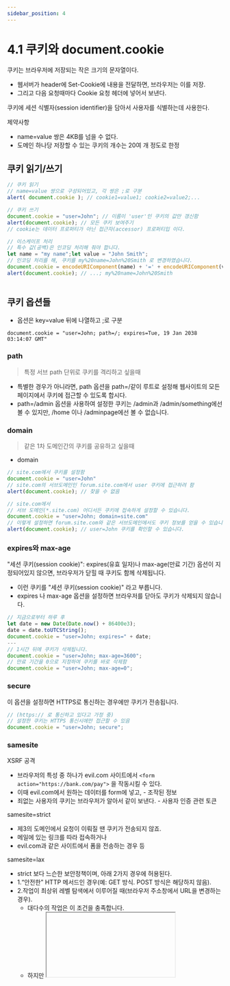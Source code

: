 ```yaml
---
sidebar_position: 4
---
```


# 4.1 쿠키와 document.cookie


쿠키는 브라우저에 저장되는 작은 크기의 문자열이다.   
- 웹서버가 header에 Set-Cookie에 내용을 전달하면, 브라우저는 이를 저장.  
- 그리고 다음 요청때마다 Cookie 요청 헤더에 넣어서 보낸다.  

쿠키에 세션 식별자(session identifier)을 담아서 사용자를 식별하는데 사용한다.  

제약사항  
- name=value 쌍은 4KB를 넘을 수 없다.  
- 도메인 하나당 저장할 수 있는 쿠키의 개수는 20여 개 정도로 한정


## 쿠키 읽기/쓰기

```js
// 쿠키 읽기  
// name=value 쌍으로 구성되어있고, 각 쌍은 ;로 구분
alert( document.cookie ); // cookie1=value1; cookie2=value2;...

// 쿠키 쓰기
document.cookie = "user=John"; // 이름이 'user'인 쿠키의 값만 갱신함
alert(document.cookie); // 모든 쿠키 보여주기
// cookie는 데이터 프로퍼티가 아닌 접근자(accessor) 프로퍼티입 이다.  

// 이스케이프 처리  
// 특수 값(공백)은 인코딩 처리해 줘야 합니다.
let name = "my name";let value = "John Smith";
// 인코딩 처리를 해, 쿠키를 my%20name=John%20Smith 로 변경하였습니다.
document.cookie = encodeURIComponent(name) + '=' + encodeURIComponent(value);
alert(document.cookie); // ...; my%20name=John%20Smith



```

## 쿠키 옵션들  

- 옵션은 key=value 뒤에 나열하고 ;로 구분
```
document.cookie = "user=John; path=/; expires=Tue, 19 Jan 2038 03:14:07 GMT"
```

### path
>특정 서브 path 단위로 쿠키를 격리하고 싶을때  
- 특별한 경우가 아니라면, path 옵션을 path=/같이 루트로 설정해 웹사이트의 모든 페이지에서 쿠키에 접근할 수 있도록 합시다.
- path=/admin 옵션을 사용하여 설정한 쿠키는 /admin과 /admin/something에선 볼 수 있지만, /home 이나 /adminpage에선 볼 수 없습니다.


### domain  
>같은 1차 도메인간의 쿠키를 공유하고 싶을때

- domain
```js
// site.com에서 쿠키를 설정함
document.cookie = "user=John"
// site.com의 서브도메인인 forum.site.com에서 user 쿠키에 접근하려 함
alert(document.cookie); // 찾을 수 없음
```

```js
// site.com에서
// 서브 도메인(*.site.com) 어디서든 쿠키에 접속하게 설정할 수 있습니다.
document.cookie = "user=John; domain=site.com"
// 이렇게 설정하면 forum.site.com와 같은 서브도메인에서도 쿠키 정보를 얻을 수 있습니다.
alert(document.cookie); // user=John 쿠키를 확인할 수 있습니다.
```

### expires와 max-age

"세션 쿠키(session cookie)": expires(유효 일자)나 max-age(만료 기간) 옵션이 지정되어있지 않으면, 브라우저가 닫힐 때 쿠키도 함께 삭제됩니다. 
- 이런 쿠키를 "세션 쿠키(session cookie)" 라고 부릅니다.
- expires 나 max-age 옵션을 설정하면 브라우저를 닫아도 쿠키가 삭제되지 않습니다.

```js
// 지금으로부터 하루 후
let date = new Date(Date.now() + 86400e3);
date = date.toUTCString();
document.cookie = "user=John; expires=" + date;
---
// 1시간 뒤에 쿠키가 삭제됩니다.
document.cookie = "user=John; max-age=3600";
// 만료 기간을 0으로 지정하여 쿠키를 바로 삭제함
document.cookie = "user=John; max-age=0";
```

### secure
이 옵션을 설정하면 HTTPS로 통신하는 경우에만 쿠키가 전송됩니다.

```js
// (https:// 로 통신하고 있다고 가정 중)
// 설정한 쿠키는 HTTPS 통신시에만 접근할 수 있음
document.cookie = "user=John; secure";
```

### samesite


XSRF 공격  
- 브라우저의 특성 중 하나가 evil.com 사이트에서 `<form action="https://bank.com/pay">` 을 작동시킬 수 있다.  
- 이때 evil.com에서 원하는 데이터를 form에 넣고, - 조작된 정보 
- 죄없는 사용자의 쿠키는 브라우저가 알아서 같이 보낸다. - 사용자 인증 관련 토큰  

samesite=strict  
- 제3의 도메인에서 요청이 이뤄질 땐 쿠키가 전송되지 않죠.
- 메일에 있는 링크를 따라 접속하거나 
- evil.com과 같은 사이트에서 폼을 전송하는 경우 등

samesite=lax
- strict 보다 느슨한 보안정책이며, 아래 2가지 경우에 허용된다.  
- 1.“안전한” HTTP 메서드인 경우(예: GET 방식. POST 방식은 해당하지 않음).
- 2.작업이 최상위 레벨 탐색에서 이루어질 때(브라우저 주소창에서 URL을 변경하는 경우).
  - 대다수의 작업은 이 조건을 충족합니다. 
  - 하지만 <iframe>안에서 탐색이 일어나는 경우는 최상위 레벨 탐색이 아니기 때문에 이 조건을 충족하지 못합니다. AJAX 요청 또한 탐색 행위가 아니므로 이 조건을 충족하지 못합니다.

### httpOnly  

이 옵션은 자바스크립트 같은 클라이언트 측 스크립트가 쿠키를 사용할 수 없게 합니다. 
- document.cookie를 통해 쿠키를 볼 수도 없고 조작할 수도 없습니다.

## 쿠키 관련 함수 

```js
// 주어진 이름의 쿠키를 반환하는데,
// 조건에 맞는 쿠키가 없다면 undefined를 반환합니다.
function getCookie(name) {
  let matches = document.cookie.match(new RegExp(
    "(?:^|; )" + name.replace(/([\.$?*|{}\(\)\[\]\\\/\+^])/g, '\\$1') + "=([^;]*)"
  ));
  return matches ? decodeURIComponent(matches[1]) : undefined;
}
---
function setCookie(name, value, options = {}) {

  options = {
    path: '/',
    // 필요한 경우, 옵션 기본값을 설정할 수도 있습니다.
    ...options
  };

  if (options.expires instanceof Date) {
    options.expires = options.expires.toUTCString();
  }

  let updatedCookie = encodeURIComponent(name) + "=" + encodeURIComponent(value);

  for (let optionKey in options) {
    updatedCookie += "; " + optionKey;
    let optionValue = options[optionKey];
    if (optionValue !== true) {
      updatedCookie += "=" + optionValue;
    }
  }

  document.cookie = updatedCookie;
}

// Example of use:
setCookie('user', 'John', {secure: true, 'max-age': 3600});
---
function deleteCookie(name) {
  setCookie(name, "", {
    'max-age': -1
  })
}
```

## 부록: 서드 파티 쿠키  

서드파티 쿠키의 수집원리  
- site.com에 이미지 배너를 통해서 `<img src="https://ads.com/banner.png">` ads.com로 부터 쿠키설정이 된다.  
- site.com에 이미지 배너를 통해서 `<img src="https://ads.com/banner.png">` ads.com에 쿠키와 함께 요청 된다.(추적1)  
- othersite.com에 이미지 배너를 통해서 `<img src="https://ads.com/banner.png">` ads.com에 쿠키와 함께 요청 된다.(추적2)       

- 광고회사는 사용자의 이용 행태를 추적하고, 광고를 제공하기 위해 오래전부터 서드 파티 쿠키를 사용하고 있습니다. 
- 서드파티 쿠키는 쿠키를 설정한 도메인에 종속되기 때문에 ads.com은 사용자가 어떤 사이트를 방문했는지 추적할 수 있습니다. 


## 부록: GDPR 
- 쿠키를 추적하는 경우 사용자로부터 명시적인 허가를 얻어야 한다는 것이 이 법령